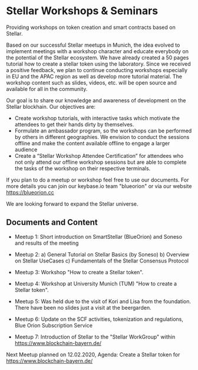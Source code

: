 # Stellar Workshops & Seminars

Providing workshops on token creation and smart contracts based on Stellar.

Based on our successful Stellar meetups in Munich, the idea evolved to implement meetings with a workshop character and educate everybody on the potential of the Stellar ecosystem. We have already created a 50 pages tutorial how to create a stellar token using the laboratory. Since we received a positive feedback, we plan to continue conducting workshops especially in EU and the APAC region as well as develop more tutorial material. The workshop content such as slides, videos, etc. will be open source and available for all in the community.

Our goal is to share our knowledge and awareness of development on the Stellar blockhain. Our objectives are:

- Create workshop tutorials, with interactive tasks which motivate the attendees to get their hands dirty by themselves.
- Formulate an ambassador program, so the workshops can be performed by others in different geographies. We envision to conduct the sessions offline and make the content available offline to engage a larger audience
- Create a “Stellar Workshop Attendee Certification” for attendees who not only attend our offline workshop sessions but are able to complete the tasks of the workshop on their respective terminals.

If you plan to do a meetup or workshop feel free to use our documents. For more details you can join our keybase.io team "blueorion" or via our website https://blueorion.cc 

We are looking forward to expand the Stellar universe.

## Documents and Content

- Meetup 1: Short introduction on SmartStellar (BlueOrion) and Soneso and results of the meeting

- Meetup 2: 
a) General Tutorial on Stellar Basics (by Soneso)
b) Overview on Stellar UseCases
c) Fundamentals of the Stellar Consensus Protocol

- Meetup 3: Workshop "How to create a Stellar token".
- Meetup 4: Workshop at University Munich (TUM) "How to create a Stellar token".
- Meetup 5: Was held due to the visit of Kori and Lisa from the foundation. There have been no slides just a visit at the beergarden.
- Meetup 6: Update on the SCF activities, tokenization and regulations, Blue Orion Subscription Service
- Meetup 7: Introduction of Stellar to the "Stellar WorkGroup" within https://www.blockchain-bayern.de/

Next Meetup planned on 12.02.2020, Agenda: Create a Stellar token for https://www.blockchain-bayern.de/


